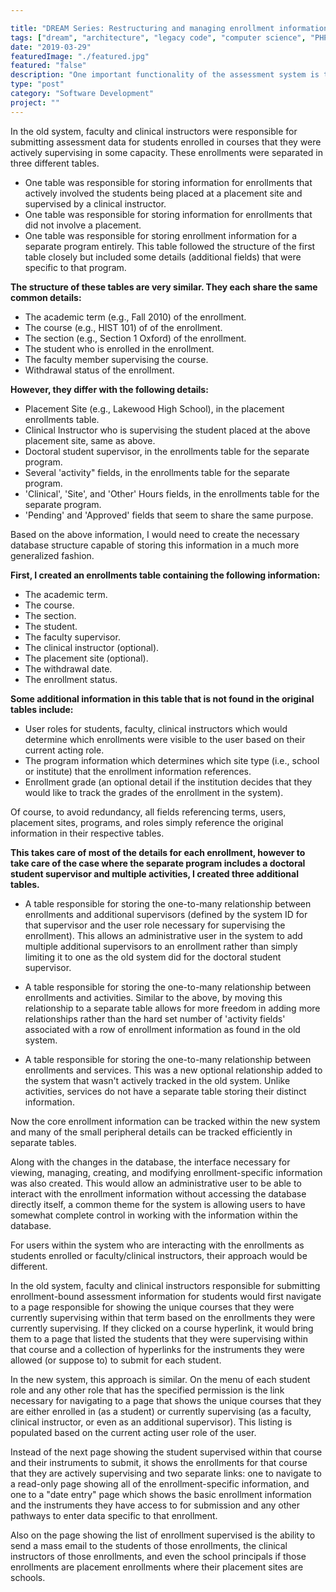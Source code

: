 ```yaml
---

title: "DREAM Series: Restructuring and managing enrollment information."
tags: ["dream", "architecture", "legacy code", "computer science", "PHP", "MySQL", "jQuery", "LAMP"]
date: "2019-03-29"
featuredImage: "./featured.jpg"
featured: "false"
description: "One important functionality of the assessment system is to capture assessment data attached to distinct enrollments or courses. Unfortunately, different programs treat the process of creating and managing these enrollments differently."
type: "post"
category: "Software Development"
project: ""
---
```


In the old system, faculty and clinical instructors were responsible for submitting assessment data for students enrolled in courses that they were actively supervising in some capacity. These enrollments were separated in three different tables. 

- One table was responsible for storing information for enrollments that actively involved the students being placed at a placement site and supervised by a clinical instructor.
- One table was responsible for storing information for enrollments that did not involve a placement.
- One table was responsible for storing enrollment information for a separate program entirely. This table followed the structure of the first table closely but included some details (additional fields) that were specific to that program.

**The structure of these tables are very similar. They each share the same common details:**

- The academic term (e.g., Fall 2010) of the enrollment.
- The course (e.g., HIST 101) of of the enrollment.
- The section (e.g., Section 1 Oxford) of the enrollment.
- The student who is enrolled in the enrollment.
- The faculty member supervising the course.
- Withdrawal status of the enrollment.

**However, they differ with the following details:**

- Placement Site (e.g., Lakewood High School), in the placement enrollments table.
- Clinical Instructor who is supervising the student placed at the above placement site, same as above.
- Doctoral student supervisor, in the enrollments table for the separate program.
- Several 'activity" fields, in the enrollments table for the separate program.
- 'Clinical', 'Site', and 'Other' Hours fields, in the enrollments table for the separate program.
- 'Pending' and 'Approved' fields that seem to share the same purpose.

Based on the above information, I would need to create the necessary database structure capable of storing this information in a much more generalized fashion.

**First, I created an enrollments table containing the following information:**

- The academic term.
- The course.
- The section.
- The student.
- The faculty supervisor.
- The clinical instructor (optional).
- The placement site (optional).
- The withdrawal date.
- The enrollment status.

**Some additional information in this table that is not found in the original tables include:**

- User roles for students, faculty, clinical instructors which would determine which enrollments were visible to the user based on their current acting role.
- The program information which determines which site type (i.e., school or institute) that the enrollment information references.
- Enrollment grade (an optional detail if the institution decides that they would like to track the grades of the enrollment in the system).

Of course, to avoid redundancy, all fields referencing terms, users, placement sites, programs, and roles simply reference the original information in their respective tables.

**This takes care of most of the details for each enrollment, however to take care of the case where the separate program includes a doctoral student supervisor and multiple activities, I created three additional tables.**

- A table responsible for storing the one-to-many relationship between enrollments and additional supervisors (defined by the system ID for that supervisor and the user role necessary for supervising the enrollment). This allows an administrative user in the system to add multiple additional supervisors to an enrollment rather than simply limiting it to one as the old system did for the doctoral student supervisor.

- A table responsible for storing the one-to-many relationship between enrollments and activities. Similar to the above, by moving this relationship to a separate table allows for more freedom in adding more relationships rather than the hard set number of 'activity fields' associated with a row of enrollment information as found in the old system.

- A table responsible for storing the one-to-many relationship between enrollments and services. This was a new optional relationship added to the system that wasn't actively tracked in the old system. Unlike activities, services do not have a separate table storing their distinct information.

Now the core enrollment information can be tracked within the new system and many of the small peripheral details can be tracked efficiently in separate tables.

Along with the changes in the database, the interface necessary for viewing, managing, creating, and modifying enrollment-specific information was also created. This would allow an administrative user to be able to interact with the enrollment information without accessing the database directly itself, a common theme for the system is allowing users to have somewhat complete control in working with the information within the database.

For users within the system who are interacting with the enrollments as students enrolled or faculty/clinical instructors, their approach would be different. 

In the old system, faculty and clinical instructors responsible for submitting enrollment-bound assessment information for students would first navigate to a page responsible for showing the unique courses that they were currently supervising within that term based on the enrollments they were currently supervising. If they clicked on a course hyperlink, it would bring them to a page that listed the students that they were supervising within that course and a collection of hyperlinks for the instruments they were allowed (or suppose to) to submit for each student.

In the new system, this approach is similar. On the menu of each student role and any other role that has the specified permission is the link necessary for navigating to a page that shows the unique courses that they are either enrolled in (as a student) or currently supervising (as a faculty, clinical instructor, or even as an additional supervisor). This listing is populated based on the current acting user role of the user.

Instead of the next page showing the student supervised within that course and their instruments to submit, it shows the enrollments for that course that they are actively supervising and two separate links: one to navigate to a read-only page showing all of the enrollment-specific information, and one to a "date entry" page which shows the basic enrollment information and the instruments they have access to for submission and any other pathways to enter data specific to that enrollment.

Also on the page showing the list of enrollment supervised is the ability to send a mass email to the students of those enrollments, the clinical instructors of those enrollments, and even the school principals if those enrollments are placement enrollments where their placement sites are schools.